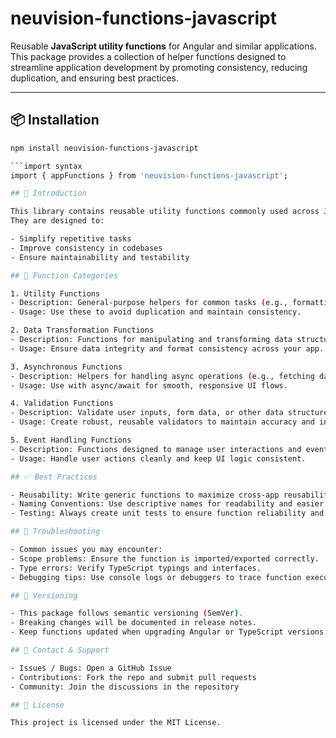 # neuvision-functions-javascript

Reusable **JavaScript utility functions** for Angular and similar applications.  
This package provides a collection of helper functions designed to streamline application development by promoting consistency, reducing duplication, and ensuring best practices.

---

## 📦 Installation

```bash
npm install neuvision-functions-javascript

```import syntax
import { appFunctions } from 'neuvision-functions-javascript';

## 📖 Introduction

This library contains reusable utility functions commonly used across JavaScript and Angular projects.
They are designed to:

- Simplify repetitive tasks
- Improve consistency in codebases
- Ensure maintainability and testability

## 🧩 Function Categories

1. Utility Functions
- Description: General-purpose helpers for common tasks (e.g., formatting, array handling).
- Usage: Use these to avoid duplication and maintain consistency.

2. Data Transformation Functions
- Description: Functions for manipulating and transforming data structures.
- Usage: Ensure data integrity and format consistency across your app.

3. Asynchronous Functions
- Description: Helpers for handling async operations (e.g., fetching data, timers).
- Usage: Use with async/await for smooth, responsive UI flows.

4. Validation Functions
- Description: Validate user inputs, form data, or other data structures.
- Usage: Create robust, reusable validators to maintain accuracy and integrity.

5. Event Handling Functions
- Description: Functions designed to manage user interactions and events.
- Usage: Handle user actions cleanly and keep UI logic consistent.

## ✅ Best Practices

- Reusability: Write generic functions to maximize cross-app reusability.
- Naming Conventions: Use descriptive names for readability and easier debugging.
- Testing: Always create unit tests to ensure function reliability and prevent regressions.

## 🔧 Troubleshooting

- Common issues you may encounter:
- Scope problems: Ensure the function is imported/exported correctly.
- Type errors: Verify TypeScript typings and interfaces.
- Debugging tips: Use console logs or debuggers to trace function execution flow.

## 📌 Versioning

- This package follows semantic versioning (SemVer).
- Breaking changes will be documented in release notes.
- Keep functions updated when upgrading Angular or TypeScript versions to maintain compatibility.

## 💬 Contact & Support

- Issues / Bugs: Open a GitHub Issue
- Contributions: Fork the repo and submit pull requests
- Community: Join the discussions in the repository

## 📜 License

This project is licensed under the MIT License.
